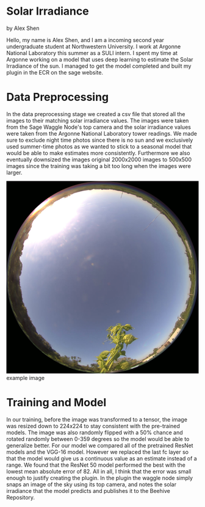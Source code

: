 # Solar Irradiance 
by Alex Shen

Hello, my name is Alex Shen, and I am a incoming second year undergraduate student at Northwestern University. I work at Argonne National Laboratory this summer as a SULI intern. I spent my time at Argonne working on a model that uses deep learning to estimate the Solar Irradiance of the sun. I managed to get the model completed and built my plugin in the ECR on the sage website.


# Data Preprocessing
In the data preprocessing stage we created a csv file that stored all the images to their matching solar irradiance values. The images were taken from the Sage Waggle Node's top camera and the solar irradiance values were taken from the Argonne National Laboratory tower readings. We made sure to exclude night time photos since there is no sun and we exclusively used summer-time photos as we wanted to stick to a seasonal model that would be able to make estimates more consistently. Furthermore we also eventually downsized the images original 2000x2000 images to 500x500 images since the training was taking a bit too long when the images were larger.

![alt text](https://github.com/AlexShen21/example_images/blob/b59b13ede783a2601ef7a0bee47b89c8e62db4fb/1655423969884923771-sample.jpg)
example image


# Training and Model
In our training, before the image was transformed to a tensor, the image was resized down to 224x224 to stay consistent with the pre-trained models. The image was also randomly flipped with a 50% chance and rotated randomly between 0-359 degrees so the model would be able to generalize better. For our model we compared all of the  pretrained ResNet models and the VGG-16 model. However we replaced the last fc layer so that the model would give us a continuous value as an estimate instead of a range. We found that the ResNet 50 model performed the best with the lowest mean absolute error of 82. All in all, I think that the error was small enough to justify creating the plugin. In the plugin the waggle node simply snaps an image of the sky using its top camera, and notes the solar irradiance that the model predicts and publishes it to the Beehive Repository.






